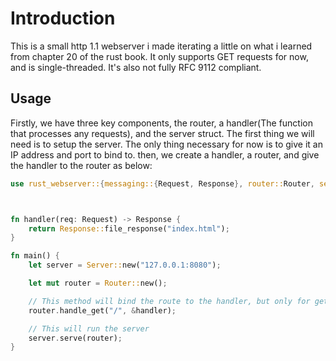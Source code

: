 # Introduction
This is a small http 1.1 webserver i made iterating a little on what i learned from chapter 20 of the rust book. It only supports GET requests for now, and is single-threaded. It's also not fully RFC 9112 compliant.

## Usage

Firstly, we have three key components, the router, a handler(The function that processes any requests), and the server struct.
The first thing we will need is to setup the server. The only thing necessary for now is to give it an IP address and port to bind to.
then, we create a handler, a router, and give the handler to the router as below:

```Rust
use rust_webserver::{messaging::{Request, Response}, router::Router, server::Server};



fn handler(req: Request) -> Response {
    return Response::file_response("index.html");
}

fn main() {
    let server = Server::new("127.0.0.1:8080");

    let mut router = Router::new();

    // This method will bind the route to the handler, but only for get requests.
    router.handle_get("/", &handler);

    // This will run the server
    server.serve(router);
}
```
